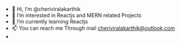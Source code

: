 - 👋 Hi, I’m @cheriviralakarthik
- 👀 I’m interested in Reactjs and MERN related Projects
- 🌱 I’m currently learning Reactjs
- 📫 You can reach me Through mail cheriviralakarthik@outlook.com
-
